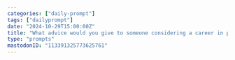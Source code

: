 ```yaml
---
categories: ["daily-prompt"]
tags: ["dailyprompt"]
date: "2024-10-29T15:00:00Z"
title: "What advice would you give to someone considering a career in programming?"
type: "prompts"
mastodonID: "113391325773625761"
---
```

